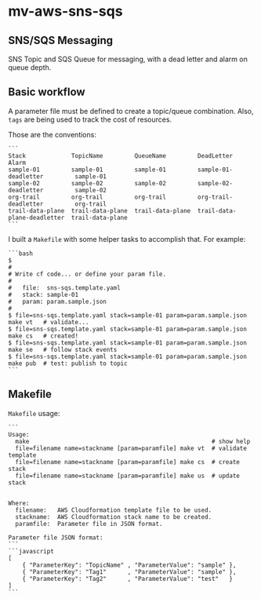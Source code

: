 # mv-aws-sns-sqs

## SNS/SQS Messaging


SNS Topic and SQS Queue for messaging, with a dead letter and alarm on queue
depth.


## Basic workflow


A parameter file must be defined to create a topic/queue combination. Also,
`tags` are being used to track the cost of resources.


Those are the conventions:

    ```
    Stack             TopicName         QueueName         DeadLetter                   Alarm
    sample-01         sample-01         sample-01         sample-01-deadletter         sample-01
    sample-02         sample-02         sample-02         sample-02-deadletter         sample-02
    org-trail         org-trail         org-trail         org-trail-deadletter         org-trail
    trail-data-plane  trail-data-plane  trail-data-plane  trail-data-plane-deadletter  trail-data-plane
    ```



I built a `Makefile` with some helper tasks to accomplish that. For example:

    ```bash
    $
    #
    # Write cf code... or define your param file.
    #
    #   file:  sns-sqs.template.yaml
    #   stack: sample-01
    #   param: param.sample.json
    #
    $ file=sns-sqs.template.yaml stack=sample-01 param=param.sample.json make vt   # validate...
    $ file=sns-sqs.template.yaml stack=sample-01 param=param.sample.json make cs   # created!
    $ file=sns-sqs.template.yaml stack=sample-01 param=param.sample.json make se   # follow stack events
    $ file=sns-sqs.template.yaml stack=sample-01 param=param.sample.json make pub  # test: publish to topic
    ```


## Makefile

`Makefile` usage:

    ```
    Usage:
      make                                                    # show help
      file=filename name=stackname [param=paramfile] make vt  # validate template
      file=filename name=stackname [param=paramfile] make cs  # create stack
      file=filename name=stackname [param=paramfile] make us  # update stack


    Where:
      filename:   AWS Cloudformation template file to be used.
      stackname:  AWS Cloudformation stack name to be created.
      paramfile:  Parameter file in JSON format.

    Parameter file JSON format:
    ```
    ```javascript
    [
        { "ParameterKey": "TopicName" , "ParameterValue": "sample" },
        { "ParameterKey": "Tag1"      , "ParameterValue": "sample" },
        { "ParameterKey": "Tag2"      , "ParameterValue": "test"   }
    ]
    ```


